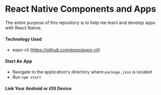 # React Native Components and Apps
The entire purpose of this repository is to help me learn and develop apps with React Native. 

#### Technology Used
* expo-cli (https://github.com/expo/expo-cli)

#### Start An App
* Navigate to the application's directory where ```package.json``` is located
* Run ```npm start``` 

#### Link Your Android or iOS Device 
